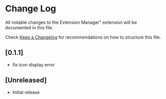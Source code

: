 # Change Log

All notable changes to the Extension Manager" extension will be documented in this file.

Check [Keep a Changelog](http://keepachangelog.com/) for recommendations on how to structure this file.

## [0.1.1]

- fix icon display error

## [Unreleased]

- Initial release